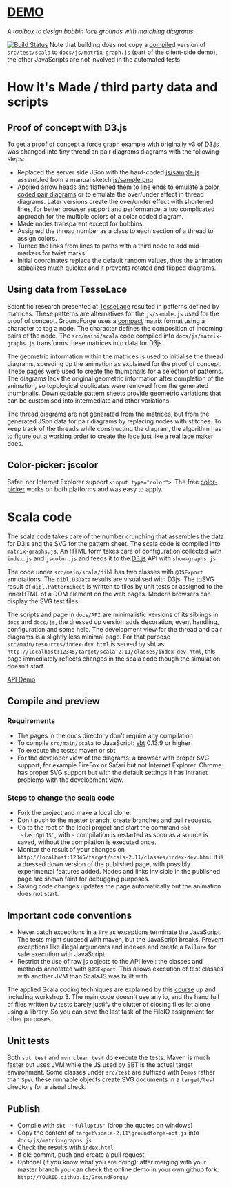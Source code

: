 # [DEMO](https://d-bl.github.io/GroundForge/)
_A toolbox to design bobbin lace grounds with matching diagrams._

[![Build Status](https://travis-ci.org/d-bl/GroundForge.svg?branch=master)](https://travis-ci.org/d-bl/GroundForge) 
Note that building does not copy a [compile]d version of `src/test/scala` to `docs/js/matrix-graph.js` (part of the client-side demo), the other JavaScripts are not involved in the automated tests.

[compile]: #compile-and-preview

How it's Made / third party data and scripts
============================================

Proof of concept with D3.js
---------------------------

To get a [proof of concept] a force graph [example] with originally v3 of [D3.js] was changed into tiny thread an pair diagrams diagrams with the following steps:

- Replaced the server side JSon with the hard-coded [js/sample.js] assembled from a manual sketch [js/sample.png].
- Applied arrow heads and flattened them to line ends to emulate a [color coded pair diagrams] or to emulate the over/under effect in thread diagrams. Later versions create the over/under effect with shortened lines, for better browser support and performance, a too complicated approach for the multiple colors of a color coded diagram.
- Made nodes transparent except for bobbins.
- Assigned the thread number as a class to each section of a thread to assign colors.
- Turned the links from lines to paths with a third node to add mid-markers for twist marks.
- Initial coordinates replace the default random values, thus the animation stabalizes much quicker and it prevents rotated and flipped diagrams.

[proof of concept]: https://cdn.rawgit.com/d-bl/GroundForge/84eee36/index.html
[example]: http://bl.ocks.org/mbostock/4062045
[D3.js]: http://d3js.org/
[js/sample.js]: https://github.com/d-bl/GroundForge/blob/7a94b67/js/sample.js
[js/sample.png]: https://github.com/d-bl/GroundForge/blob/50421a2/js/sample.png
[color coded pair diagrams]: https://en.wikipedia.org/w/index.php?title=Mesh_grounded_bobbin_lace&oldid=639789191#Worker_pair_versus_two_pair_per_pin


Using data from TesseLace
-------------------------

Scientific research presented at [TesseLace] resulted in patterns defined by matrices.
These patterns are alternatives for the `js/sample.js` used for the proof of concept.
GroundForge uses a [compact] matrix format using a character to tag a node. The character defines the composition of incoming pairs of the node.
The `src/maini/scala` code compiled into `docs/js/matrix-graphs.js` transforms these matrices into data for D3js.

The geometric information within the matrices is used to initialise the thread diagrams, speeding up the animation as explained for the proof of concept.
These [pages] were used to create the thumbnails for a selection of patterns.
The diagrams lack the original geometric information after completion of the animation,
so topological duplicates were removed from the generated thumbnails.
Downloadable pattern sheets provide geometric variations that can be customised into intermediate and other variations.

The thread diagrams are not generated from the matrices,
but from the generated JSon data for pair diagrams by replacing nodes with stitches.
To keep track of the threads while constructing the diagram, 
the algorithm has to figure out a working order to create the lace just like a real lace maker does.

[pages]: https://github.com/d-bl/GroundForge/blob/master/src/test/resources/
[compact]: https://d-bl.github.io/GroundForge/docs/images/legend.png
[TesseLace]: http://TesseLace.com


Color-picker: jscolor
---------------------

Safari nor Internet Explorer support `<input type="color">`. The free [color-picker](http://jscolor.com/) works on both platforms and was easy to apply.


Scala code
==========
 
The scala code takes care of the number crunching that assembles the data for D3js and the SVG for the pattern sheet. The scala code is compiled into `matrix-graphs.js`. An HTML form takes care of configuration collected with `index.js` and `jscolor.js` and feeds it to the [D3.js] API with `show-graphs.js`.

The code under `src/main/scala/dibl` has two classes with `@JSExport` annotations. The `dibl.D3Data` results are visualised with D3js. The toSVG result of `dibl.PatternSheet` is written to files by unit tests or assigned to the innerHTML of a DOM element on the web pages. Modern browsers can display the SVG test files. 

The scripts and page in `docs/API` are minimalistic versions of its siblings in `docs` and `docs/js`, the dressed up version adds decoration, event handling, configuration and some help. The development view for the thread and pair diagrams is a slightly less minimal page. For that purpose `src/main/resources/index-dev.html` is served by sbt as `http://localhost:12345/target/scala-2.11/classes/index-dev.html`, this page immediately reflects changes in the scala code though the simulation doesn't start.

[API Demo](https://d-bl.github.io/GroundForge/API)


Compile and preview
-------------------


### Requirements

- The pages in the docs directory don't require any compilation
- To compile `src/main/scala` to JavaScript: [sbt] 0.13.9 or higher
- To execute the tests: maven or sbt
- For the developer view of the diagrams: a browser with proper SVG support, for example FireFox or Safari but not Internet Explorer.
  Chrome has proper SVG support but with the default settings it has intranet problems with the development view.

[node.js]: https://nodejs.org/en/download/
[sbt]: http://www.scala-sbt.org/download.html


### Steps to change the scala code

- Fork the project and make a local clone.
- Don't push to the master branch, create branches and pull requests.
- Go to the root of the local project and start the command `sbt '~fastOptJS'`, with `~` compilation is restarted as soon as a source is saved, without the compilation is executed once.
- Monitor the result of your changes on `http://localhost:12345/target/scala-2.11/classes/index-dev.html`
  It is a dressed down version of the published page, with possibly experimental features added.
  Nodes and links invisible in the published page are shown faint for debugging purposes.
- Saving code changes updates the page automatically but the animation does not start.


Important code conventions
--------------------------

- Never catch exceptions in a `Try` as exceptions terminate the JavaScript. The tests might succeed with maven, but the JavaScript breaks. Prevent exceptions like illegal arguments and indexes and create a `Failure` for safe execution with JavaScript.
- Restrict the use of raw js objects to the API level: the classes and methods annotated with `@JSExport`. This allows execution of test classes with another JVM than ScalaJS was built with.

The applied Scala coding techniques are explained by this [course] up and including workshop 3. The main code doesn't use any io, and the hand full of files written by tests barely justify the clutter of closing files let alone using a library. So you can save the last task of the FileIO assignment for other purposes.

[course]: https://github.com/DANS-KNAW/course-scala


Unit tests
----------

Both `sbt test` and `mvn clean test` do execute the tests.
Maven is much faster but uses JVM while the JS used by SBT is the actual target environment.
Some classes under `src/test` are suffixed with `Demos` rather than `Spec` these runnable objects create SVG documents in a `target/test` directory for a visual check.


Publish
-------

- Compile with `sbt '~fullOptJS'` (drop the quotes on windows)
- Copy the content of `target\scala-2.11\groundforge-opt.js` into `docs/js/matrix-graphs.js`
- Check the results with `index.html`
- If ok: commit, push and create a pull request 
- Optional (if you know what you are doing): after merging with your master branch you can check the online demo in your own github fork: `http://YOURID.github.io/GroundForge/` 
